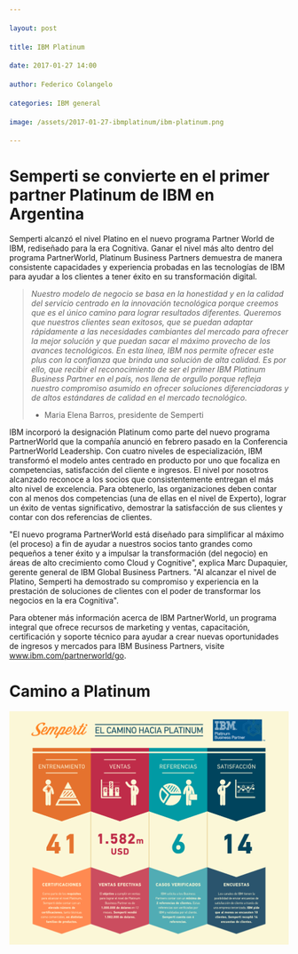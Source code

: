 ```yaml
---

layout: post

title: IBM Platinum 

date: 2017-01-27 14:00

author: Federico Colangelo

categories: IBM general

image: /assets/2017-01-27-ibmplatinum/ibm-platinum.png

---
```


# Semperti se convierte en el primer partner Platinum de IBM en Argentina

Semperti alcanzó el nivel Platino en el nuevo programa Partner World de IBM, rediseñado para la era Cognitiva. Ganar el nivel más alto dentro del programa PartnerWorld, Platinum Business Partners demuestra de manera consistente capacidades y experiencia probadas en las tecnologías de IBM para ayudar a los clientes a tener éxito en su transformación digital.

> _Nuestro modelo de negocio se basa en la honestidad y en la calidad del servicio centrado en la innovación tecnológica porque creemos que es el único camino para lograr resultados diferentes. Queremos que nuestros clientes sean exitosos, que se puedan adaptar rápidamente a las necesidades cambiantes del mercado para ofrecer la mejor solución y que puedan sacar el máximo provecho de los avances tecnológicos. En esta línea, IBM nos permite ofrecer este plus con la confianza que brinda una solución de alta calidad. Es por ello, que recibir el reconocimiento de ser el primer IBM Platinum Business Partner en el país, nos llena de orgullo porque refleja nuestro compromiso asumido en ofrecer soluciones diferenciadoras y de altos estándares de calidad en el mercado tecnológico._
> - Maria Elena Barros, presidente de Semperti

IBM incorporó la designación Platinum como parte del nuevo programa PartnerWorld que la compañía anunció en febrero pasado en la Conferencia PartnerWorld Leadership. Con cuatro niveles de especialización, IBM transformó el modelo antes centrado en producto por uno que focaliza en competencias, satisfacción del cliente e ingresos. El nivel por nosotros alcanzado reconoce a los socios que consistentemente entregan el más alto nivel de excelencia. Para obtenerlo, las organizaciones deben contar con al menos dos competencias (una de ellas en el nivel de Experto), lograr un éxito de ventas significativo, demostrar la satisfacción de sus clientes y contar con dos referencias de clientes.

"El nuevo programa PartnerWorld está diseñado para simplificar al máximo (el proceso) a fin de ayudar a nuestros socios tanto grandes como pequeños a tener éxito y a impulsar la transformación (del negocio) en áreas de alto crecimiento como Cloud y Cognitive", explica Marc Dupaquier, gerente general de IBM Global Business Partners. "Al alcanzar el nivel de Platino, Semperti ha demostrado su compromiso y experiencia en la prestación de soluciones de clientes con el poder de transformar los negocios en la era Cognitiva".

Para obtener más información acerca de IBM PartnerWorld, un programa integral que ofrece recursos de marketing y ventas, capacitación, certificación y soporte técnico para ayudar a crear nuevas oportunidades de ingresos y mercados para IBM Business Partners, visite www.ibm.com/partnerworld/go.

# Camino a Platinum

![Infografía Platinum](/assets/2017-01-27-ibmplatinum/infografia-platinum.png)
